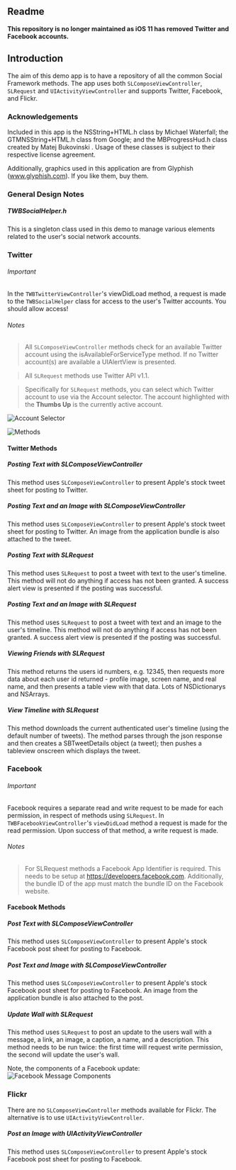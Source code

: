Readme
-----------------------------

**This repository is no longer maintained as iOS 11 has removed Twitter and Facebook accounts.**


## Introduction
The aim of this demo app is to have a repository of all the common Social Framework methods. The app uses both `SLComposeViewController`, `SLRequest` and `UIActivityViewController` and supports Twitter, Facebook, and Flickr.

### Acknowledgements
Included in this app is the NSString+HTML.h class by Michael Waterfall; the GTMNSString+HTML.h class from Google; and the MBProgressHud.h class created by Matej Bukovinski . Usage of these classes is subject to their respective license agreement.

Additionally, graphics used in this application are from Glyphish (www.glyphish.com). If you like them, buy them.

### General Design Notes
##### TWBSocialHelper.h
This is a singleton class used in this demo to manage various elements related to the user's social network accounts.

### Twitter
###### Important
In the `TWBTwitterViewController`'s viewDidLoad method, a request is made to the `TWBSocialHelper` class for access to the user's Twitter accounts. You should allow access!

###### Notes
> All `SLComposeViewController` methods check for an available Twitter account using the isAvailableForServiceType method. If no Twitter account(s) are available a UIAlertView is presented.

> All `SLRequest` methods use Twitter API v1.1.

>Specifically for `SLRequest` methods, you can select which Twitter account to use via the Account selector. The account highlighted with the **Thumbs Up** is the currently active account.

![Account Selector](http://f.cl.ly/items/2X421I0b412g3H1u0g29/AccountSelector.png) 

![Methods](http://f.cl.ly/items/360X25463X3n1a2d3X2m/TwitterMethods.png)

#### Twitter Methods
##### Posting Text with SLComposeViewController
This method uses `SLComposeViewController` to present Apple's stock tweet sheet for posting to Twitter.

##### Posting Text and an Image with SLComposeViewController
This method uses `SLComposeViewController` to present Apple's stock tweet sheet for posting to Twitter. An image from the application bundle is also attached to the tweet. 

##### Posting Text with SLRequest
This method uses `SLRequest` to post a tweet with text to the user's timeline. This method will not do anything if access has not been granted. A success alert view is presented if the posting was successful.

##### Posting Text and an Image with SLRequest
This method uses `SLRequest` to post a tweet with text and an image to the user's timeline. This method will not do anything if access has not been granted. A success alert view is presented if the posting was successful.

##### Viewing Friends with SLRequest
This method returns the users id numbers, e.g. 12345, then requests more data about each user id returned - profile image, screen name, and real name, and then presents a table view with that data. Lots of NSDictionarys and NSArrays. 

##### View Timeline with SLRequest
This method downloads the current authenticated user's timeline (using the default number of tweets). The method parses through the json response and then creates a SBTweetDetails object (a tweet); then pushes a tableview onscreen which displays the tweet.

### Facebook
###### Important
Facebook requires a separate read and write request to be made for each permission, in respect of methods using `SLRequest`. In `TWBFacebookViewController`'s `viewDidLoad` method a request is made for the read permission. Upon success of that method, a write request is made.

###### Notes
> For SLRequest methods a Facebook App Identifier is required. This needs to be setup at https://developers.facebook.com. Additionally, the bundle ID of the app must match the bundle ID on the Facebook website.

#### Facebook Methods
##### Post Text with SLComposeViewController
This method uses `SLComposeViewController` to present Apple's stock Facebook post sheet for posting to Facebook.

##### Post Text and Image with SLComposeViewController
This method uses `SLComposeViewController` to present Apple's stock Facebook post sheet for posting to Facebook. An image from the application bundle is also attached to the post.

##### Update Wall with SLRequest
This method uses `SLRequest` to post an update to the users wall with a message, a link, an image, a caption, a name, and a description. This method needs to be run twice: the first time will request write permission, the second will update the user's wall.

Note, the components of a Facebook update:
![Facebook Message Components](http://f.cl.ly/items/0h0W1g011B2g0m2K1j0p/FB_Message.png)

### Flickr
There are no `SLComposeViewController` methods available for Flickr. The alternative is to use `UIActivityViewController`.
##### Post an Image with UIActivityViewController
This method uses `SLComposeViewController` to present Apple's stock Facebook post sheet for posting to Facebook.


